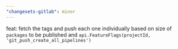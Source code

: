 ```yaml
---
"changesets-gitlab": minor
---
```


feat: fetch the tags and push each one individually based on size of `packages` to be published and `api.FeatureFlags(projectId, 'git_push_create_all_pipelines')`
